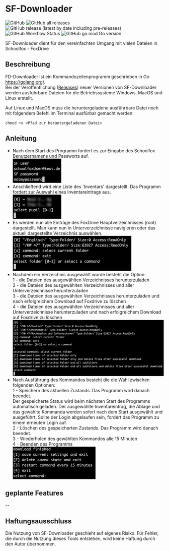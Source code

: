# SF-Downloader
![GitHub](https://img.shields.io/github/license/omski/SF-Downloader?style=for-the-badge) ![GitHub all releases](https://img.shields.io/github/downloads/omski/SF-Downloader/total?style=for-the-badge) ![GitHub release (latest by date including pre-releases)](https://img.shields.io/github/v/release/omski/SF-Downloader?include_prereleases&style=for-the-badge) ![GitHub Workflow Status](https://img.shields.io/github/workflow/status/omski/SF-Downloader/Go?style=for-the-badge) ![GitHub go.mod Go version](https://img.shields.io/github/go-mod/go-version/omski/SF-Downloader?style=for-the-badge)

SF-Downloader dient für den vereinfachten Umgang mit vielen Dateien in Schoolfox - FoxDrive

## Beschreibung

FD-Downloader ist ein Kommandozeilenprogramm geschrieben in Go <https://golang.org/>.</br>
Bei der Veröffentlichung ([Releases](<https://github.com/omski/SF-Downloader/releases>)) neuer Versionen von SF-Downloader werden ausführbare Dateien für die Betriebssysteme Windows, MacOS und Linux erstellt.

Auf Linux und MacOS muss die heruntergeladene ausführbare Datei noch mit folgendem Befehl im Terminal ausfürbar gemacht werden:
```
chmod +x <Pfad zur heruntergeladenen Datei>
```
## Anleitung

* Nach dem Start des Programm fordert es zur Eingabe des Schoolfox Benutzernamens und Passworts auf.</br>
![Login](./assets/login.png)
* Anschließend wird eine Liste des 'Inventars' dargestellt.
Das Programm fordert zur Auswahl eines Inventareintrags aus.</br>
![Select Pupil](./assets/select_pupil.png)
* Es werden nun alle Einträge des FoxDrive Hauptverzeichnisses (root) dargestellt.
Man kann nun in Unterverzeichnisse navigieren oder das aktuell dargestellte Verzeichnis auswählen.</br>
![Select Folder](./assets/select_folder.png)
* Nachdem ein Verzeichnis ausgewählt wurde besteht die Option:</br>
1 - die Dateien des ausgewählten Verzeichnisses herunterzuladen</br>
2 - die Dateien des ausgewählten Verzeichnisses und aller Unterverzeichnisse herunterzuladen</br>
3 - die Dateien des ausgewählten Verzeichnisses herunterzuladen und nach erfolgreichem Download auf Foxdrive zu löschen</br>
4 - die Dateien des ausgewählten Verzeichnisses und aller Unterverzeichnisse herunterzuladen und nach erfolgreichem Download auf Foxdrive zu löschen</br>
![Select Command](./assets/select_command.png)
* Nach Ausführung des Kommandos besteht die die Wahl zwischen folgenden Optionen:</br>
1 - Speichern des aktuellen Zustands. Das Programm wird danach beendet.</br>
Der gespeicherte Status wird beim nächsten Start des Programms automatisch geladen. Der ausgewählte Inventareintrag, die Ablage und das gewählte Kommanda werden sofort nach dem Start ausgewählt und ausgeführt. Sollte der Login abgelaufen sein, fordert das Programm zu einem erneuten Login auf.</br>
2 - Löschen des gespeicherten Zustands. Das Programm wird danach beendet.</br>
3 - Wiederholen des gewählten Kommandos alle 15 Minuten</br>
4 - Beenden des Programms</br>
![End](./assets/select_endgame.png)



## geplante Features

--
## Haftungsausschluss

Die Nutzung von SF-Downloader geschieht auf eigenes Risiko.
Für Fehler, die durch die Nutzung dieses Tools entstehen, wird keine Haftung durch den Autor übernommen.
